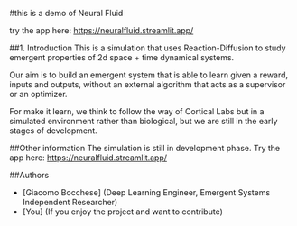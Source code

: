 #this is a demo of Neural Fluid

try the app here: https://neuralfluid.streamlit.app/

##1. Introduction
This is a simulation that uses Reaction-Diffusion to study emergent properties of 2d space + time dynamical systems.

Our aim is to build an emergent system that is able to learn given a reward, inputs and outputs, without an external algorithm that acts as a supervisor or an optimizer.

For make it learn, we think to follow the way of Cortical Labs but in a simulated environment rather than biological, but we are still in the early stages of development.

##Other information
The simulation is still in development phase. 
Try the app here: https://neuralfluid.streamlit.app/

##Authors
- [Giacomo Bocchese] (Deep Learning Engineer, Emergent Systems Independent Researcher)
- [You] (If you enjoy the project and want to contribute)